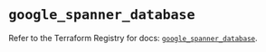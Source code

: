# `google_spanner_database`

Refer to the Terraform Registry for docs: [`google_spanner_database`](https://registry.terraform.io/providers/hashicorp/google/4.85.0/docs/resources/spanner_database).
